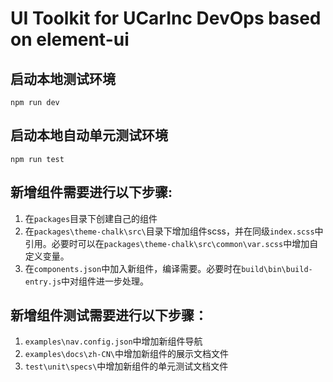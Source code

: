 # UI Toolkit for UCarInc DevOps based on element-ui

## 启动本地测试环境

```
npm run dev
```

## 启动本地自动单元测试环境

```
npm run test
```

## 新增组件需要进行以下步骤:

1. 在`packages`目录下创建自己的组件
2. 在`packages\theme-chalk\src\`目录下增加组件scss，并在同级`index.scss`中引用。必要时可以在`packages\theme-chalk\src\common\var.scss`中增加自定义变量。
3. 在`components.json`中加入新组件，编译需要。必要时在`build\bin\build-entry.js`中对组件进一步处理。

## 新增组件测试需要进行以下步骤：

1. `examples\nav.config.json`中增加新组件导航
2. `examples\docs\zh-CN\`中增加新组件的展示文档文件
3. `test\unit\specs\`中增加新组件的单元测试文档文件